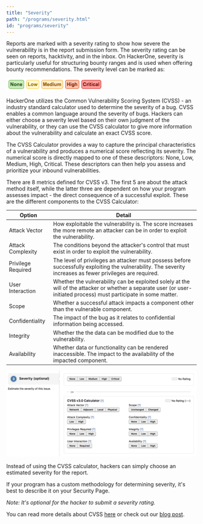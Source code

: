 ```yaml
---
title: "Severity"
path: "/programs/severity.html"
id: "programs/severity"
---
```


Reports are marked with a severity rating to show how severe the vulnerability is in the report submission form. The severity rating can be seen on reports, hacktivity, and in the inbox. On HackerOne, severity is particularly useful for structuring bounty ranges and is used when offering bounty recommendations. The severity level can be marked as: 

![severity-1](./images/severity-1.png)

HackerOne utilizes the Common Vulnerability Scoring System (CVSS) - an industry standard calculator used to determine the severity of a bug. CVSS enables a common language around the severity of bugs. Hackers can either choose a severity level based on their own judgment of the vulnerability, or they can use the CVSS calculator to give more information about the vulnerability and calculate an exact CVSS score. 

The CVSS Calculator provides a way to capture the principal characteristics of a vulnerability and produces a numerical score reflecting its severity. The numerical score is directly mapped to one of these descriptors: None, Low, Medium, High, Critical. These descriptors can then help you assess and prioritize your inbound vulnerabilities. 

There are 8 metrics defined for CVSS v3. The first 5 are about the attack method itself, while the latter three are dependent on how your program assesses impact - the direct consequence of a successful exploit. These are the different components to the CVSS Calculator:

Option | Detail
------ | -------
Attack Vector | How exploitable the vulnerability is. The score increases the more remote an attacker can be in order to exploit the vulnerability. 
Attack Complexity | The conditions beyond the attacker's control that must exist in order to exploit the vulnerability. 
Privilege Required | The level of privileges an attacker must possess before successfully exploiting the vulnerability. The severity increases as fewer privileges are required. 
User Interaction | Whether the vulnerability can be exploited solely at the will of the attacker or whether a separate user (or user-initiated process) must participate in some matter.  
Scope | Whether a successful attack impacts a component other than the vulnerable component. 
Confidentiality | The impact of the bug as it relates to confidential information being accessed.
Integrity | Whether the the data can be modified due to the vulnerability. 
Availability | Whether data or functionality can be rendered inaccessible. The impact to the availability of the impacted component.  

![severity-2](./images/severity-2.png)

Instead of using the CVSS calculator, hackers can simply choose an estimated severity for the report.    

If your program has a custom methodology for determining severity, it's best to describe it on your Security Page.

*Note: It's optional for the hacker to submit a severity rating.* 

You can read more details about CVSS [here](https://www.first.org/cvss/user-guide) or check out our [blog post](https://www.hackerone.com/blog/introducing-severity-cvss).  
